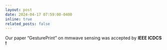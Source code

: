 ```yaml
---
layout: post
date: 2024-04-17 07:59:00-0400
inline: true
related_posts: false
---
```


Our paper “GesturePrint” on mmwave sensing was accepted by <strong>IEEE ICDCS !</strong>
